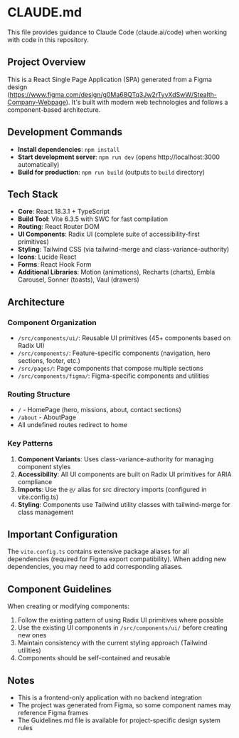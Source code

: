 # CLAUDE.md

This file provides guidance to Claude Code (claude.ai/code) when working with code in this repository.

## Project Overview

This is a React Single Page Application (SPA) generated from a Figma design (https://www.figma.com/design/g0Ma68QTq3Jw2rTyyXdSwW/Stealth-Company-Webpage). It's built with modern web technologies and follows a component-based architecture.

## Development Commands

- **Install dependencies**: `npm install`
- **Start development server**: `npm run dev` (opens http://localhost:3000 automatically)
- **Build for production**: `npm run build` (outputs to `build` directory)

## Tech Stack

- **Core**: React 18.3.1 + TypeScript
- **Build Tool**: Vite 6.3.5 with SWC for fast compilation
- **Routing**: React Router DOM
- **UI Components**: Radix UI (complete suite of accessibility-first primitives)
- **Styling**: Tailwind CSS (via tailwind-merge and class-variance-authority)
- **Icons**: Lucide React
- **Forms**: React Hook Form
- **Additional Libraries**: Motion (animations), Recharts (charts), Embla Carousel, Sonner (toasts), Vaul (drawers)

## Architecture

### Component Organization
- `/src/components/ui/`: Reusable UI primitives (45+ components based on Radix UI)
- `/src/components/`: Feature-specific components (navigation, hero sections, footer, etc.)
- `/src/pages/`: Page components that compose multiple sections
- `/src/components/figma/`: Figma-specific components and utilities

### Routing Structure
- `/` - HomePage (hero, missions, about, contact sections)
- `/about` - AboutPage
- All undefined routes redirect to home

### Key Patterns
1. **Component Variants**: Uses class-variance-authority for managing component styles
2. **Accessibility**: All UI components are built on Radix UI primitives for ARIA compliance
3. **Imports**: Use the `@/` alias for src directory imports (configured in vite.config.ts)
4. **Styling**: Components use Tailwind utility classes with tailwind-merge for class management

## Important Configuration

The `vite.config.ts` contains extensive package aliases for all dependencies (required for Figma export compatibility). When adding new dependencies, you may need to add corresponding aliases.

## Component Guidelines

When creating or modifying components:
1. Follow the existing pattern of using Radix UI primitives where possible
2. Use the existing UI components in `/src/components/ui/` before creating new ones
3. Maintain consistency with the current styling approach (Tailwind utilities)
4. Components should be self-contained and reusable

## Notes

- This is a frontend-only application with no backend integration
- The project was generated from Figma, so some component names may reference Figma frames
- The Guidelines.md file is available for project-specific design system rules